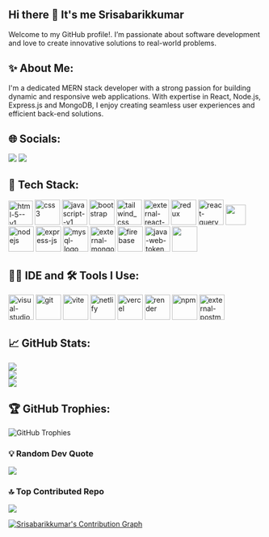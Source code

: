 ## Hi there 👋 It's me Srisabarikkumar

Welcome to my GitHub profile!. I’m passionate about software development and love to create innovative solutions to real-world problems.

## ✨ About Me:

I'm a dedicated MERN stack developer with a strong passion for building dynamic and responsive web applications. With expertise in React, Node.js, Express.js and MongoDB, I enjoy creating seamless user experiences and efficient back-end solutions.

## 🌐 Socials:

[<img src="https://img.shields.io/badge/LinkedIn-0077B5?style=for-the-badge&logo=linkedin&logoColor=white" />](https://www.linkedin.com/in/srisabarikkumar-m-708b431a9/)
[<img src="https://img.shields.io/badge/Discord-7289DA?style=for-the-badge&logo=discord&logoColor=white" />](https://discord.gg/ZzgMkCkx)

## 🚀 Tech Stack:
<img width="48" height="48" src="https://img.icons8.com/color/48/html-5--v1.png" alt="html-5--v1"/> <img width="50" height="50"
src="https://img.icons8.com/color/48/css3.png" alt="css3"/> <img width="50" height="50" 
src="https://img.icons8.com/color/48/javascript--v1.png" alt="javascript--v1"/> <img width="50" height="50"
src="https://img.icons8.com/fluency/48/bootstrap.png" alt="bootstrap"/> <img width="50" height="50"
src="https://img.icons8.com/color/50/tailwind_css.png" alt="tailwind_css"/> <img width="50" height="50"
src="https://img.icons8.com/external-tal-revivo-color-tal-revivo/50/external-react-a-javascript-library-for-building-user-interfaces-logo-color-tal-revivo.png"
alt="external-react-a-javascript-library-for-building-user-interfaces-logo-color-tal-revivo"/> <img width="50" height="50"
src="https://img.icons8.com/color/50/redux.png" alt="redux"/> <img width="50" height="50" src="https://tanstack.com/_build/assets/logo-color-600w-Er4SOkq1.png" alt="react-query" /> <img height="40"
src="https://reactrouter.com/_brand/React%20Router%20Brand%20Assets/React%20Router%20Logo/Dark.png" /> <img width="50" height="50" src="https://img.icons8.com/color/50/nodejs.png" alt="nodejs"/> <img width="50" height="50" src="https://img.icons8.com/nolan/64/express-js.png" alt="express-js"/> <img width="50" height="50" src="https://img.icons8.com/color/50/mysql-logo.png" alt="mysql-logo"/> <img width="50" height="50"
src="https://img.icons8.com/external-tal-revivo-color-tal-revivo/50/external-mongodb-a-cross-platform-document-oriented-database-program-logo-color-tal-revivo.png"
alt="external-mongodb-a-cross-platform-document-oriented-database-program-logo-color-tal-revivo"/> 
<img width="50" height="50" src="https://img.icons8.com/color/50/firebase.png" alt="firebase"/> <img width="50" height="50" src="https://img.icons8.com/color/50/java-web-token.png" alt="java-web-token"/>
<img height="50" src="https://miro.medium.com/v2/resize:fit:1400/1*Tq7tp7oZyxiAnoMPsI0Dwg.png" />

## 🧑‍💻 IDE and 🛠️ Tools I Use:
<img width="50" height="50" src="https://img.icons8.com/color/50/visual-studio-code-2019.png" alt="visual-studio-code-2019"/> <img width="50" height="50"
src="https://img.icons8.com/color/50/git.png" alt="git"/> <img width="50" height="50" src="https://img.icons8.com/fluency/48/vite.png" alt="vite"/> <img width="50" height="50" src="https://media2.dev.to/dynamic/image/width=320,height=320,fit=cover,gravity=auto,format=auto/https%3A%2F%2Fdev-to-uploads.s3.amazonaws.com%2Fuploads%2Forganization%2Fprofile_image%2F141%2F786e7a76-3019-4b70-9d33-663ffdbb1d8e.png" alt="netlify" /> <img width="50" height="50" src="https://ph.rappler.com/elections/2025/favicon.ico" alt="vercel" /> <img width="50" height="50" src="https://camo.githubusercontent.com/25d25cd0312f9e81b653fbdd33d2b04c49f03dede7fe5c89d4aeabb9a83ec739/68747470733a2f2f63646e2e73616e6974792e696f2f696d616765732f3334656e74386c792f70726f64756374696f6e2f656333376133363630373034653166613262343234366339613031616233346531343531393461642d383234783832342e706e67" alt="render" />  <img width="50" height="50" src="https://img.icons8.com/color/50/npm.png" alt="npm"/> 
<img width="50" height="50" src="https://img.icons8.com/external-tal-revivo-color-tal-revivo/50/external-postman-is-the-only-complete-api-development-environment-logo-color-tal-revivo.png" alt="external-postman-is-the-only-complete-api-development-environment-logo-color-tal-revivo"/>

## 📈 GitHub Stats:

![](https://github-readme-stats.vercel.app/api?username=Srisabarikkumar&theme=radical&hide_border=false&include_all_commits=false&count_private=false)<br/>
![](https://github-readme-streak-stats.herokuapp.com/?user=Srisabarikkumar&theme=radical&hide_border=false)<br/>
![](https://github-readme-stats.vercel.app/api/top-langs/?username=Srisabarikkumar&theme=radical&hide_border=false&include_all_commits=false&count_private=false&layout=compact)

## 🏆 GitHub Trophies:

![GitHub Trophies](https://github-profile-trophy.vercel.app/?username=Srisabarikkumar&theme=radical)

### 💡 Random Dev Quote

![](https://quotes-github-readme.vercel.app/api?type=horizontal&theme=radical)

### 🔝 Top Contributed Repo

![](https://github-contributor-stats.vercel.app/api?username=Srisabarikkumar&limit=5&theme=radical&combine_all_yearly_contributions=true)

[![Srisabarikkumar's Contribution Graph](https://github-readme-activity-graph.vercel.app/graph?username=Srisabarikkumar&bg_color=000000&color=ffffff&line=3bce6c&point=ffffff&area=true&hide_border=true)](https://github.com/ashutosh00710/github-readme-activity-graph)
